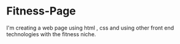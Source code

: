 # Fitness-Page
I'm creating a web page using html , css and using other front end technologies with the fitness niche.
